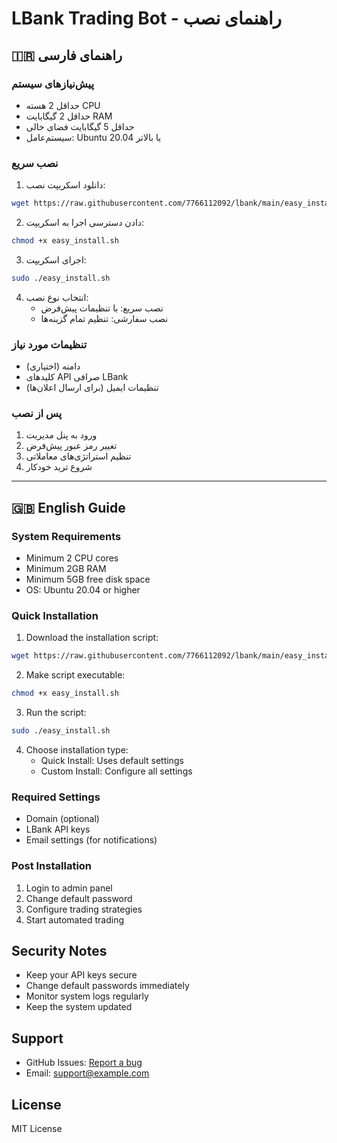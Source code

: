 # LBank Trading Bot - راهنمای نصب

## 🇮🇷 راهنمای فارسی

### پیش‌نیازهای سیستم
- حداقل 2 هسته CPU
- حداقل 2 گیگابایت RAM
- حداقل 5 گیگابایت فضای خالی
- سیستم‌عامل: Ubuntu 20.04 یا بالاتر

### نصب سریع
1. دانلود اسکریپت نصب:
```bash
wget https://raw.githubusercontent.com/7766112092/lbank/main/easy_install.sh
```

2. دادن دسترسی اجرا به اسکریپت:
```bash
chmod +x easy_install.sh
```

3. اجرای اسکریپت:
```bash
sudo ./easy_install.sh
```

4. انتخاب نوع نصب:
   - نصب سریع: با تنظیمات پیش‌فرض
   - نصب سفارشی: تنظیم تمام گزینه‌ها

### تنظیمات مورد نیاز
- دامنه (اختیاری)
- کلیدهای API صرافی LBank
- تنظیمات ایمیل (برای ارسال اعلان‌ها)

### پس از نصب
1. ورود به پنل مدیریت
2. تغییر رمز عبور پیش‌فرض
3. تنظیم استراتژی‌های معاملاتی
4. شروع ترید خودکار

---

## 🇬🇧 English Guide

### System Requirements
- Minimum 2 CPU cores
- Minimum 2GB RAM
- Minimum 5GB free disk space
- OS: Ubuntu 20.04 or higher

### Quick Installation
1. Download the installation script:
```bash
wget https://raw.githubusercontent.com/7766112092/lbank/main/easy_install.sh
```

2. Make script executable:
```bash
chmod +x easy_install.sh
```

3. Run the script:
```bash
sudo ./easy_install.sh
```

4. Choose installation type:
   - Quick Install: Uses default settings
   - Custom Install: Configure all settings

### Required Settings
- Domain (optional)
- LBank API keys
- Email settings (for notifications)

### Post Installation
1. Login to admin panel
2. Change default password
3. Configure trading strategies
4. Start automated trading

## Security Notes
- Keep your API keys secure
- Change default passwords immediately
- Monitor system logs regularly
- Keep the system updated

## Support
- GitHub Issues: [Report a bug](https://github.com/7766112092/lbank/issues)
- Email: support@example.com

## License
MIT License
